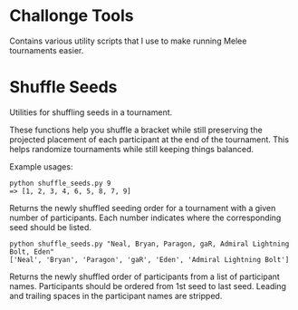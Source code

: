 # Challonge Tools

Contains various utility scripts that I use to make running Melee tournaments
easier.

# Shuffle Seeds

Utilities for shuffling seeds in a tournament.

These functions help you shuffle a bracket while still preserving the projected
placement of each participant at the end of the tournament. This helps
randomize tournaments while still keeping things balanced.

Example usages:

```
python shuffle_seeds.py 9
=> [1, 2, 3, 4, 6, 5, 8, 7, 9]
```

Returns the newly shuffled seeding order for a tournament with a given number
of participants. Each number indicates where the corresponding seed should be
listed.

```
python shuffle_seeds.py "Neal, Bryan, Paragon, gaR, Admiral Lightning Bolt, Eden"
['Neal', 'Bryan', 'Paragon', 'gaR', 'Eden', 'Admiral Lightning Bolt']
```

Returns the newly shuffled order of participants from a list of participant names.
Participants should be ordered from 1st seed to last seed. Leading and trailing
spaces in the participant names are stripped.

